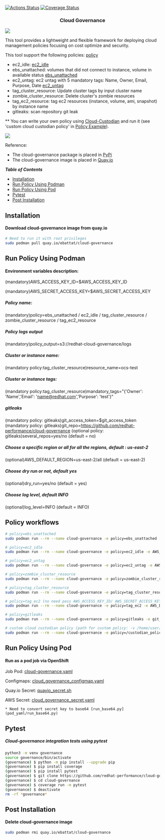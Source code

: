 
[![Actions Status](https://github.com/redhat-performance/cloud-governance/workflows/CI/badge.svg)](https://github.com/redhat-performance/cloud-governance/actions)
[![Coverage Status](https://coveralls.io/repos/github/redhat-performance/cloud-governance/badge.png?branch=master)](https://coveralls.io/github/redhat-performance/cloud-governance?branch=master)


<h3 align="center">Cloud Governance</h3>

![](images/cloud_governance1.png)

This tool provides a lightweight and flexible framework for deploying cloud management policies focusing on 
cost optimize and security.

This tool support the following policies:
[policy](cloud_governance/policy)

* ec2_idle: [ec2_idle](cloud_governance/policy/ec2_idle.yml)
* ebs_unattached: volumes that did not connect to instance, volume in available status [ebs_unattached](cloud_governance/policy/ebs_unattached.yml)
* ec2_untag: ec2 untag with 5 mandatory tags: Name, Owner, Email, Purpose, Date [ec2_untag](cloud_governance/policy/ec2_untag.yml)
* tag_cluster_resource: Update cluster tags by input cluster name 
* zombie_cluster_resource: Delete cluster's zombie resources
* tag_ec2_resource: tag ec2 resources (instance, volume, ami, snapshot) by instance name
* gitleaks: scan repository git leak  

** You can write your own policy using [Cloud-Custodian](https://cloudcustodian.io/docs/quickstart/index.html)
   and run it (see 'custom cloud custodian policy' in [Policy Example](#policy-examples)).

![](images/quay.io.png)

Reference:
* The cloud-governance package is placed in [PyPi](https://pypi.org/project/cloud-governance/)
* The cloud-governance image is placed in [Quay.io](https://quay.io/repository/ebattat/cloud-governance)

_**Table of Contents**_

<!-- TOC -->
- [Installation](#installation)
- [Run Policy Using Podman](#run-policy-using-podman)
- [Run Policy Using Pod](#run-policy-using-pod)
- [Pytest](#pytest)
- [Post Installation](#post-installation)

<!-- /TOC -->

## Installation

#### Download cloud-governance image from quay.io
```sh
# Need to run it with root privileges
sudo podman pull quay.io/ebattat/cloud-governance
```

## Run Policy Using Podman

#### Environment variables description:

(mandatory)AWS_ACCESS_KEY_ID=$AWS_ACCESS_KEY_ID

(mandatory)AWS_SECRET_ACCESS_KEY=$AWS_SECRET_ACCESS_KEY

##### Policy name:
(mandatory)policy=ebs_unattached / ec2_idle / tag_cluster_resource / zombie_cluster_resource / tag_ec2_resource

##### Policy logs output
(mandatory)policy_output=s3://redhat-cloud-governance/logs

##### Cluster or instance name:
(mandatory policy:tag_cluster_resource)resource_name=ocs-test

##### Cluster or instance tags:
(mandatory policy:tag_cluster_resource)mandatory_tags="{'Owner': 'Name','Email': 'name@redhat.com','Purpose': 'test'}"

##### gitleaks
(mandatory policy: gitleaks)git_access_token=$git_access_token
(mandatory policy: gitleaks)git_repo=https://github.com/redhat-performance/cloud-governance
(optional policy: gitleaks)several_repos=yes/no (default = no)

##### Choose a specific region or all for all the regions, default : us-east-2
(optional)AWS_DEFAULT_REGION=us-east-2/all (default = us-east-2)

##### Choose dry run or not, default yes
(optional)dry_run=yes/no (default = yes)

##### Choose log level, default INFO
(optional)log_level=INFO (default = INFO)

## Policy workflows
```sh
# policy=ebs_unattached
sudo podman run --rm --name cloud-governance -e policy=ebs_unattached -e AWS_ACCESS_KEY_ID=$AWS_ACCESS_KEY_ID -e AWS_SECRET_ACCESS_KEY=$AWS_SECRET_ACCESS_KEY -e AWS_DEFAULT_REGION=us-east-2 -e dry_run=yes -e policy_output=s3://redhat-cloud-governance/logs -e log_level=INFO quay.io/ebattat/cloud-governance

# policy=ec2_idle
sudo podman run --rm --name cloud-governance -e policy=ec2_idle -e AWS_ACCESS_KEY_ID=$AWS_ACCESS_KEY_ID -e AWS_SECRET_ACCESS_KEY=$AWS_SECRET_ACCESS_KEY -e AWS_DEFAULT_REGION=us-east-2 -e dry_run=yes -e policy_output=s3://redhat-cloud-governance/logs -e log_level=INFO quay.io/ebattat/cloud-governance

# policy=ec2_untag
sudo podman run --rm --name cloud-governance -e policy=ec2_untag -e AWS_ACCESS_KEY_ID=$AWS_ACCESS_KEY_ID -e AWS_SECRET_ACCESS_KEY=$AWS_SECRET_ACCESS_KEY -e AWS_DEFAULT_REGION=us-east-2 -e dry_run=yes -e policy_output=s3://redhat-cloud-governance/logs -e log_level=INFO quay.io/ebattat/cloud-governance

# policy=zombie_cluster_resource
sudo podman run --rm --name cloud-governance -e policy=zombie_cluster_resource -e AWS_ACCESS_KEY_ID=$AWS_ACCESS_KEY_ID -e AWS_SECRET_ACCESS_KEY=$AWS_SECRET_ACCESS_KEY -e AWS_DEFAULT_REGION=us-east-2 -e dry_run=yes -e log_level=INFO quay.io/ebattat/cloud-governance

# policy=tag_cluster_resource
sudo podman run --rm --name cloud-governance -e policy=tag_cluster_resource -e AWS_ACCESS_KEY_ID=$AWS_ACCESS_KEY_ID -e AWS_SECRET_ACCESS_KEY=$AWS_SECRET_ACCESS_KEY -e AWS_DEFAULT_REGION=us-east-2 -e dry_run=yes -e resource_name=ocs-test -e mandatory_tags="{'Owner': 'Name','Email': 'name@redhat.com','Purpose': 'test'}" -e log_level=INFO -v /etc/localtime:/etc/localtime quay.io/ebattat/cloud-governance

# policy=tag_ec2 (no need pass AWS_ACCESS_KEY_ID/ AWS_SECRET_ACCESS_KEY using role)
sudo podman run --rm --name cloud-governance -e policy=tag_ec2 -e AWS_DEFAULT_REGION=us-east-2 -e dry_run=no -e resource_name=ocp-orch-perf -e mandatory_tags="{'Owner': 'Name','Email': 'name@redhat.com','Purpose': 'test'}" -e log_level=INFO -v /etc/localtime:/etc/localtime quay.io/ebattat/cloud-governance

# policy=gitleaks
sudo podman run --rm --name cloud-governance -e policy=gitleaks -e git_access_token=$git_access_token -e git_repo=https://github.com/redhat-performance/cloud-governance -e several_repos=no -e log_level=INFO quay.io/ebattat/cloud-governance

# custom cloud custodian policy (path for custom policy: -v /home/user/custodian_policy:/custodian_policy)
sudo podman run --rm --name cloud-governance -e policy=/custodian_policy/policy.yml -e AWS_ACCESS_KEY_ID=$AWS_ACCESS_KEY_ID -e AWS_SECRET_ACCESS_KEY=$AWS_SECRET_ACCESS_KEY -e AWS_DEFAULT_REGION=us-east-2 -e dry_run=yes -e policy_output=s3://redhat-cloud-governance/logs -e log_level=INFO -v /home/user/custodian_policy:/custodian_policy --privileged quay.io/ebattat/cloud-governance

```

## Run Policy Using Pod

#### Run as a pod job via OpenShift

Job Pod: [cloud-governance.yaml](pod_yaml/cloud-governance.yaml)

Configmaps: [cloud_governance_configmap.yaml](pod_yaml/cloud_governance_configmap.yaml)

Quay.io Secret: [quayio_secret.sh](pod_yaml/quayio_secret.sh)

AWS Secret: [cloud_governance_secret.yaml](pod_yaml/cloud_governance_secret.yaml)

    * Need to convert secret key to base64 [run_base64.py](pod_yaml/run_base64.py)

## Pytest

##### Cloud-governance integration tests using pytest
```sh
python3 -m venv governance
source governance/bin/activate
(governance) $ python -m pip install --upgrade pip
(governance) $ pip install coverage
(governance) $ pip install pytest
(governance) $ git clone https://github.com/redhat-performance/cloud-governance
(governance) $ cd cloud-governance
(governance) $ coverage run -m pytest
(governance) $ deactivate
rm -rf *governance*
```

## Post Installation

#### Delete cloud-governance image
```sh
sudo podman rmi quay.io/ebattat/cloud-governance
```
